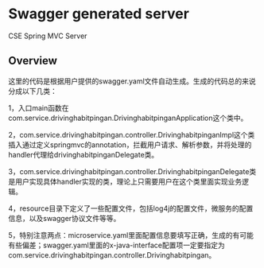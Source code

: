 # Swagger generated server

CSE Spring MVC Server


## Overview
这里的代码是根据用户提供的swagger.yaml文件自动生成。生成的代码总的来说分成以下几类：

1，入口main函数在com.service.drivinghabitpingan.DrivinghabitpinganApplication这个类中。

2，com.service.drivinghabitpingan.controller.DrivinghabitpinganImpl这个类插入通过定义springmvc的annotation，拦截用户请求、解析参数，并将处理的handler代理给drivinghabitpinganDelegate类。

3，com.service.drivinghabitpingan.controller.DrivinghabitpinganDelegate类是用户实现具体handler实现的类，理论上只需要用户在这个类里面实现业务逻辑。


4，resource目录下定义了一些配置文件，包括log4j的配置文件，微服务的配置信息，以及swagger协议文件等等。

5，特别注意两点：microservice.yaml里面配置信息要填写正确，生成的有可能有些偏差；swagger.yaml里面的x-java-interface配置项一定要指定为com.service.drivinghabitpingan.controller.Drivinghabitpingan。
